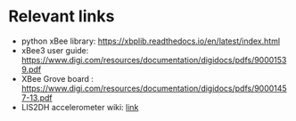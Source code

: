 # Relevant links

- python xBee library: https://xbplib.readthedocs.io/en/latest/index.html
- xBee3 user guide: https://www.digi.com/resources/documentation/digidocs/pdfs/90001539.pdf
- XBee Grove board : https://www.digi.com/resources/documentation/digidocs/pdfs/90001457-13.pdf
- LIS2DH accelerometer wiki: [link](https://www.dfrobot.com/wiki/index.php/Gravity:_I2C_Triple_Axis_Accelerometer_-_LIS2DH_SKU:SEN0224)